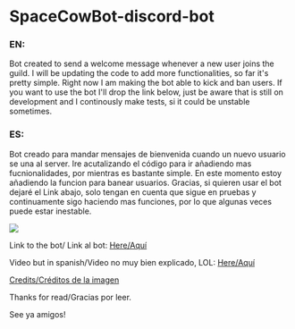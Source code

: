 # SpaceCowBot-discord-bot
### EN: 
Bot created to send  a welcome message whenever a new user joins the guild. I will be updating the code to add more functionalities, so far it's pretty simple.
Right now I am making the bot able to kick and ban users.
If you want to use the bot I'll drop the link below, just be aware that is still on development and I continously make tests, si it could be unstable sometimes.

### ES:
Bot creado para mandar mensajes de bienvenida cuando un nuevo usuario se una al server. Ire acutalizando el código para ir añadiendo mas fucnionalidades, por mientras es bastante simple. En este momento estoy añadiendo la funcion para banear usuarios.
Gracias, si quieren usar el bot dejaré el Link abajo, solo tengan en cuenta que sigue en pruebas y continuamente sigo haciendo mas funciones, por lo que algunas veces puede estar inestable.

<img src="https://cdn1.vectorstock.com/i/1000x1000/24/95/robot-cowboy-west-wild-world-vector-12162495.jpg">

Link to the bot/ Link al bot: <a href="https://discord.com/api/oauth2/authorize?client_id=754491276342329457&permissions=8&redirect_uri=https%3A%2F%2Fdiscord.com%2Fapi%2Foauth2%2Fauthorize%3Fclient_id%3D754491276342329457%26permissions%3D8%26redirect_uri%3Dhttps%253A%252F%252Fdiscord.com%252Fapi%252Foauth2%252Fauthorize%253Fclient_id%253D754491&scope=bot">Here/Aquí</a>

Video but in spanish/Video no muy bien explicado, LOL: <a href="https://youtu.be/hlfgLiDacAI">Here/Aquí</a>

<a href="https://www.vectorstock.com/royalty-free-vector/robot-cowboy-west-wild-world-vector-12162495">Credits/Créditos de la imagen</a>

Thanks for read/Gracias por leer.

See ya amigos!
